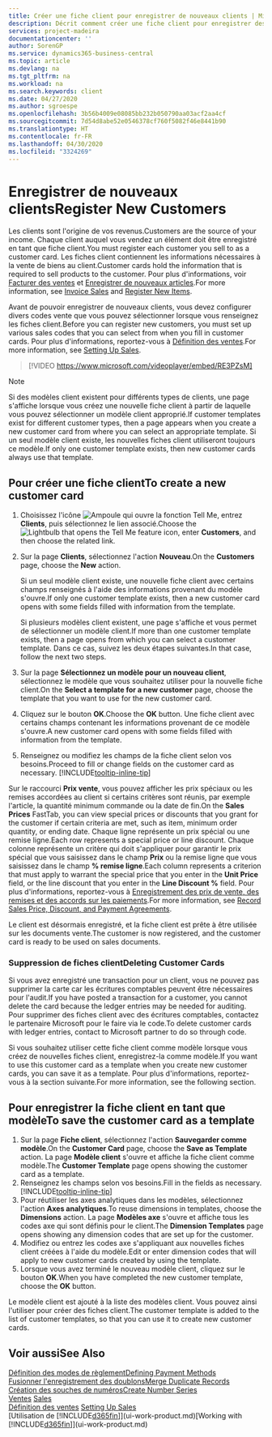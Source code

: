 ```yaml
---
title: Créer une fiche client pour enregistrer de nouveaux clients | Microsoft Docs
description: Décrit comment créer une fiche client pour enregistrer des informations sur chaque nouveau client ou client auquel vous vendez.
services: project-madeira
documentationcenter: ''
author: SorenGP
ms.service: dynamics365-business-central
ms.topic: article
ms.devlang: na
ms.tgt_pltfrm: na
ms.workload: na
ms.search.keywords: client
ms.date: 04/27/2020
ms.author: sgroespe
ms.openlocfilehash: 3b56b4009e08085bb232b050790aa03acf2aa4cf
ms.sourcegitcommit: 7d54d8abe52e0546378cf760f5082f46e8441b90
ms.translationtype: HT
ms.contentlocale: fr-FR
ms.lasthandoff: 04/30/2020
ms.locfileid: "3324269"
---
```

# <a name="register-new-customers"></a><span data-ttu-id="d0a28-103">Enregistrer de nouveaux clients</span><span class="sxs-lookup"><span data-stu-id="d0a28-103">Register New Customers</span></span>
<span data-ttu-id="d0a28-104">Les clients sont l'origine de vos revenus.</span><span class="sxs-lookup"><span data-stu-id="d0a28-104">Customers are the source of your income.</span></span> <span data-ttu-id="d0a28-105">Chaque client auquel vous vendez un élément doit être enregistré en tant que fiche client.</span><span class="sxs-lookup"><span data-stu-id="d0a28-105">You must register each customer you sell to as a customer card.</span></span> <span data-ttu-id="d0a28-106">Les fiches client contiennent les informations nécessaires à la vente de biens au client.</span><span class="sxs-lookup"><span data-stu-id="d0a28-106">Customer cards hold the information that is required to sell products to the customer.</span></span> <span data-ttu-id="d0a28-107">Pour plus d'informations, voir [Facturer des ventes](sales-how-invoice-sales.md) et [Enregistrer de nouveaux articles](inventory-how-register-new-items.md).</span><span class="sxs-lookup"><span data-stu-id="d0a28-107">For more information, see [Invoice Sales](sales-how-invoice-sales.md) and [Register New Items](inventory-how-register-new-items.md).</span></span>  

<span data-ttu-id="d0a28-108">Avant de pouvoir enregistrer de nouveaux clients, vous devez configurer divers codes vente que vous pouvez sélectionner lorsque vous renseignez les fiches client.</span><span class="sxs-lookup"><span data-stu-id="d0a28-108">Before you can register new customers, you must set up various sales codes that you can select from when you fill in customer cards.</span></span> <span data-ttu-id="d0a28-109">Pour plus d'informations, reportez-vous à [Définition des ventes](sales-setup-sales.md).</span><span class="sxs-lookup"><span data-stu-id="d0a28-109">For more information, see [Setting Up Sales](sales-setup-sales.md).</span></span>

> [!VIDEO https://www.microsoft.com/videoplayer/embed/RE3PZsM]

> [!NOTE]  
> <span data-ttu-id="d0a28-110">Si des modèles client existent pour différents types de clients, une page s'affiche lorsque vous créez une nouvelle fiche client à partir de laquelle vous pouvez sélectionner un modèle client approprié.</span><span class="sxs-lookup"><span data-stu-id="d0a28-110">If customer templates exist for different customer types, then a page appears when you create a new customer card from where you can select an appropriate template.</span></span> <span data-ttu-id="d0a28-111">Si un seul modèle client existe, les nouvelles fiches client utiliseront toujours ce modèle.</span><span class="sxs-lookup"><span data-stu-id="d0a28-111">If only one customer template exists, then new customer cards always use that template.</span></span>  

## <a name="to-create-a-new-customer-card"></a><span data-ttu-id="d0a28-112">Pour créer une fiche client</span><span class="sxs-lookup"><span data-stu-id="d0a28-112">To create a new customer card</span></span>
1. <span data-ttu-id="d0a28-113">Choisissez l'icône ![Ampoule qui ouvre la fonction Tell Me](media/ui-search/search_small.png "Dites-moi ce que vous voulez faire"), entrez **Clients**, puis sélectionnez le lien associé.</span><span class="sxs-lookup"><span data-stu-id="d0a28-113">Choose the ![Lightbulb that opens the Tell Me feature](media/ui-search/search_small.png "Tell me what you want to do") icon, enter **Customers**, and then choose the related link.</span></span>  
2. <span data-ttu-id="d0a28-114">Sur la page **Clients**, sélectionnez l'action **Nouveau**.</span><span class="sxs-lookup"><span data-stu-id="d0a28-114">On the **Customers** page, choose the **New** action.</span></span>

    <span data-ttu-id="d0a28-115">Si un seul modèle client existe, une nouvelle fiche client avec certains champs renseignés à l'aide des informations provenant du modèle s'ouvre.</span><span class="sxs-lookup"><span data-stu-id="d0a28-115">If only one customer template exists, then a new customer card opens with some fields filled with information from the template.</span></span>

    <span data-ttu-id="d0a28-116">Si plusieurs modèles client existent, une page s'affiche et vous permet de sélectionner un modèle client.</span><span class="sxs-lookup"><span data-stu-id="d0a28-116">If more than one customer template exists, then a page opens from which you can select a customer template.</span></span> <span data-ttu-id="d0a28-117">Dans ce cas, suivez les deux étapes suivantes.</span><span class="sxs-lookup"><span data-stu-id="d0a28-117">In that case, follow the next two steps.</span></span>
3. <span data-ttu-id="d0a28-118">Sur la page **Sélectionnez un modèle pour un nouveau client**, sélectionnez le modèle que vous souhaitez utiliser pour la nouvelle fiche client.</span><span class="sxs-lookup"><span data-stu-id="d0a28-118">On the **Select a template for a new customer** page, choose the template that you want to use for the new customer card.</span></span>
4. <span data-ttu-id="d0a28-119">Cliquez sur le bouton **OK**.</span><span class="sxs-lookup"><span data-stu-id="d0a28-119">Choose the **OK** button.</span></span> <span data-ttu-id="d0a28-120">Une fiche client avec certains champs contenant les informations provenant de ce modèle s'ouvre.</span><span class="sxs-lookup"><span data-stu-id="d0a28-120">A new customer card opens with some fields filled with information from the template.</span></span>  
5. <span data-ttu-id="d0a28-121">Renseignez ou modifiez les champs de la fiche client selon vos besoins.</span><span class="sxs-lookup"><span data-stu-id="d0a28-121">Proceed to fill or change fields on the customer card as necessary.</span></span> [!INCLUDE[tooltip-inline-tip](includes/tooltip-inline-tip_md.md)]

<span data-ttu-id="d0a28-122">Sur le raccourci **Prix vente**, vous pouvez afficher les prix spéciaux ou les remises accordées au client si certains critères sont réunis, par exemple l'article, la quantité minimum commande ou la date de fin.</span><span class="sxs-lookup"><span data-stu-id="d0a28-122">On the **Sales Prices** FastTab, you can view special prices or discounts that you grant for the customer if certain criteria are met, such as item, minimum order quantity, or ending date.</span></span> <span data-ttu-id="d0a28-123">Chaque ligne représente un prix spécial ou une remise ligne.</span><span class="sxs-lookup"><span data-stu-id="d0a28-123">Each row represents a special price or line discount.</span></span> <span data-ttu-id="d0a28-124">Chaque colonne représente un critère qui doit s'appliquer pour garantir le prix spécial que vous saisissez dans le champ **Prix** ou la remise ligne que vous saisissez dans le champ **% remise ligne**.</span><span class="sxs-lookup"><span data-stu-id="d0a28-124">Each column represents a criterion that must apply to warrant the special price that you enter in the **Unit Price** field, or the line discount that you enter in the **Line Discount %** field.</span></span> <span data-ttu-id="d0a28-125">Pour plus d'informations, reportez-vous à [Enregistrement des prix de vente, des remises et des accords sur les paiements](sales-how-record-sales-price-discount-payment-agreements.md).</span><span class="sxs-lookup"><span data-stu-id="d0a28-125">For more information, see [Record Sales Price, Discount, and Payment Agreements](sales-how-record-sales-price-discount-payment-agreements.md).</span></span>

<span data-ttu-id="d0a28-126">Le client est désormais enregistré, et la fiche client est prête à être utilisée sur les documents vente.</span><span class="sxs-lookup"><span data-stu-id="d0a28-126">The customer is now registered, and the customer card is ready to be used on sales documents.</span></span>

### <a name="deleting-customer-cards"></a><span data-ttu-id="d0a28-127">Suppression de fiches client</span><span class="sxs-lookup"><span data-stu-id="d0a28-127">Deleting Customer Cards</span></span>
<span data-ttu-id="d0a28-128">Si vous avez enregistré une transaction pour un client, vous ne pouvez pas supprimer la carte car les écritures comptables peuvent être nécessaires pour l'audit.</span><span class="sxs-lookup"><span data-stu-id="d0a28-128">If you have posted a transaction for a customer, you cannot delete the card because the ledger entries may be needed for auditing.</span></span> <span data-ttu-id="d0a28-129">Pour supprimer des fiches client avec des écritures comptables, contactez le partenaire Microsoft pour le faire via le code.</span><span class="sxs-lookup"><span data-stu-id="d0a28-129">To delete customer cards with ledger entries, contact to Microsoft partner to do so through code.</span></span>

<span data-ttu-id="d0a28-130">Si vous souhaitez utiliser cette fiche client comme modèle lorsque vous créez de nouvelles fiches client, enregistrez-la comme modèle.</span><span class="sxs-lookup"><span data-stu-id="d0a28-130">If you want to use this customer card as a template when you create new customer cards, you can save it as a template.</span></span> <span data-ttu-id="d0a28-131">Pour plus d'informations, reportez-vous à la section suivante.</span><span class="sxs-lookup"><span data-stu-id="d0a28-131">For more information, see the following section.</span></span>

## <a name="to-save-the-customer-card-as-a-template"></a><span data-ttu-id="d0a28-132">Pour enregistrer la fiche client en tant que modèle</span><span class="sxs-lookup"><span data-stu-id="d0a28-132">To save the customer card as a template</span></span>
1. <span data-ttu-id="d0a28-133">Sur la page **Fiche client**, sélectionnez l'action **Sauvegarder comme modèle**.</span><span class="sxs-lookup"><span data-stu-id="d0a28-133">On the **Customer Card** page, choose the **Save as Template** action.</span></span> <span data-ttu-id="d0a28-134">La page **Modèle client** s'ouvre et affiche la fiche client comme modèle.</span><span class="sxs-lookup"><span data-stu-id="d0a28-134">The **Customer Template** page opens showing the customer card as a template.</span></span>
2. <span data-ttu-id="d0a28-135">Renseignez les champs selon vos besoins.</span><span class="sxs-lookup"><span data-stu-id="d0a28-135">Fill in the fields as necessary.</span></span> [!INCLUDE[tooltip-inline-tip](includes/tooltip-inline-tip_md.md)]
3. <span data-ttu-id="d0a28-136">Pour réutiliser les axes analytiques dans les modèles, sélectionnez l'action **Axes analytiques**.</span><span class="sxs-lookup"><span data-stu-id="d0a28-136">To reuse dimensions in templates, choose the **Dimensions** action.</span></span> <span data-ttu-id="d0a28-137">La page **Modèles axe** s'ouvre et affiche tous les codes axe qui sont définis pour le client.</span><span class="sxs-lookup"><span data-stu-id="d0a28-137">The **Dimension Templates** page opens showing any dimension codes that are set up for the customer.</span></span>
4. <span data-ttu-id="d0a28-138">Modifiez ou entrez les codes axe s'appliquant aux nouvelles fiches client créées à l'aide du modèle.</span><span class="sxs-lookup"><span data-stu-id="d0a28-138">Edit or enter dimension codes that will apply to new customer cards created by using the template.</span></span>  
5. <span data-ttu-id="d0a28-139">Lorsque vous avez terminé le nouveau modèle client, cliquez sur le bouton **OK**.</span><span class="sxs-lookup"><span data-stu-id="d0a28-139">When you have completed the new customer template, choose the **OK** button.</span></span>

<span data-ttu-id="d0a28-140">Le modèle client est ajouté à la liste des modèles client. Vous pouvez ainsi l'utiliser pour créer des fiches client.</span><span class="sxs-lookup"><span data-stu-id="d0a28-140">The customer template is added to the list of customer templates, so that you can use it to create new customer cards.</span></span>

## <a name="see-also"></a><span data-ttu-id="d0a28-141">Voir aussi</span><span class="sxs-lookup"><span data-stu-id="d0a28-141">See Also</span></span>
[<span data-ttu-id="d0a28-142">Définition des modes de règlement</span><span class="sxs-lookup"><span data-stu-id="d0a28-142">Defining Payment Methods</span></span>](finance-payment-methods.md)  
[<span data-ttu-id="d0a28-143">Fusionner l'enregistrement des doublons</span><span class="sxs-lookup"><span data-stu-id="d0a28-143">Merge Duplicate Records</span></span>](sales-how-merge-duplicate-records.md)  
[<span data-ttu-id="d0a28-144">Création des souches de numéros</span><span class="sxs-lookup"><span data-stu-id="d0a28-144">Create Number Series</span></span>](ui-create-number-series.md)  
<span data-ttu-id="d0a28-145">[Ventes](sales-manage-sales.md)  </span><span class="sxs-lookup"><span data-stu-id="d0a28-145">[Sales](sales-manage-sales.md)  </span></span>  
<span data-ttu-id="d0a28-146">[Définition des ventes](sales-setup-sales.md)  </span><span class="sxs-lookup"><span data-stu-id="d0a28-146">[Setting Up Sales](sales-setup-sales.md)  </span></span>  
<span data-ttu-id="d0a28-147">[Utilisation de [!INCLUDE[d365fin](includes/d365fin_md.md)]](ui-work-product.md)</span><span class="sxs-lookup"><span data-stu-id="d0a28-147">[Working with [!INCLUDE[d365fin](includes/d365fin_md.md)]](ui-work-product.md)</span></span>
